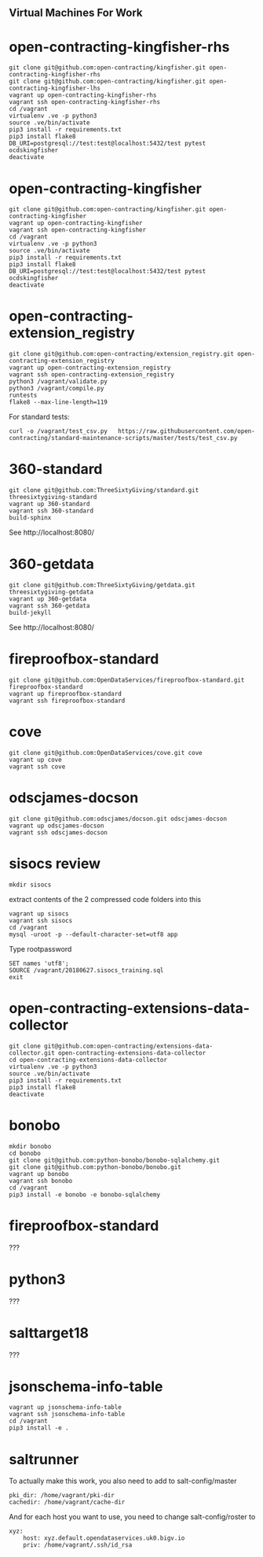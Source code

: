 ## Virtual Machines For Work

# open-contracting-kingfisher-rhs

    git clone git@github.com:open-contracting/kingfisher.git open-contracting-kingfisher-rhs
    git clone git@github.com:open-contracting/kingfisher.git open-contracting-kingfisher-lhs
    vagrant up open-contracting-kingfisher-rhs
    vagrant ssh open-contracting-kingfisher-rhs
    cd /vagrant
    virtualenv .ve -p python3
    source .ve/bin/activate
    pip3 install -r requirements.txt
    pip3 install flake8
    DB_URI=postgresql://test:test@localhost:5432/test pytest ocdskingfisher
    deactivate

# open-contracting-kingfisher

    git clone git@github.com:open-contracting/kingfisher.git open-contracting-kingfisher
    vagrant up open-contracting-kingfisher
    vagrant ssh open-contracting-kingfisher
    cd /vagrant
    virtualenv .ve -p python3
    source .ve/bin/activate
    pip3 install -r requirements.txt
    pip3 install flake8
    DB_URI=postgresql://test:test@localhost:5432/test pytest ocdskingfisher
    deactivate

# open-contracting-extension_registry

    git clone git@github.com:open-contracting/extension_registry.git open-contracting-extension_registry
    vagrant up open-contracting-extension_registry
    vagrant ssh open-contracting-extension_registry
    python3 /vagrant/validate.py
    python3 /vagrant/compile.py
    runtests
    flake8 --max-line-length=119


For standard tests:

    curl -o /vagrant/test_csv.py   https://raw.githubusercontent.com/open-contracting/standard-maintenance-scripts/master/tests/test_csv.py


# 360-standard

    git clone git@github.com:ThreeSixtyGiving/standard.git threesixtygiving-standard
    vagrant up 360-standard
    vagrant ssh 360-standard
    build-sphinx

See http://localhost:8080/



# 360-getdata

    git clone git@github.com:ThreeSixtyGiving/getdata.git threesixtygiving-getdata
    vagrant up 360-getdata
    vagrant ssh 360-getdata
    build-jekyll

See http://localhost:8080/

# fireproofbox-standard


    git clone git@github.com:OpenDataServices/fireproofbox-standard.git fireproofbox-standard
    vagrant up fireproofbox-standard
    vagrant ssh fireproofbox-standard

# cove


    git clone git@github.com:OpenDataServices/cove.git cove
    vagrant up cove
    vagrant ssh cove

# odscjames-docson

    git clone git@github.com:odscjames/docson.git odscjames-docson
    vagrant up odscjames-docson
    vagrant ssh odscjames-docson

# sisocs review

    mkdir sisocs

extract contents of the 2 compressed code folders into this

    vagrant up sisocs
    vagrant ssh sisocs
    cd /vagrant
    mysql -uroot -p --default-character-set=utf8 app

Type rootpassword

    SET names 'utf8';
    SOURCE /vagrant/20180627.sisocs_training.sql
    exit


# open-contracting-extensions-data-collector

    git clone git@github.com:open-contracting/extensions-data-collector.git open-contracting-extensions-data-collector
    cd open-contracting-extensions-data-collector
    virtualenv .ve -p python3
    source .ve/bin/activate
    pip3 install -r requirements.txt
    pip3 install flake8
    deactivate

# bonobo

    mkdir bonobo
    cd bonobo
    git clone git@github.com:python-bonobo/bonobo-sqlalchemy.git
    git clone git@github.com:python-bonobo/bonobo.git
    vagrant up bonobo
    vagrant ssh bonobo
    cd /vagrant
    pip3 install -e bonobo -e bonobo-sqlalchemy

# fireproofbox-standard

???

# python3

???

# salttarget18

???

# jsonschema-info-table


    vagrant up jsonschema-info-table
    vagrant ssh jsonschema-info-table
    cd /vagrant
    pip3 install -e .


# saltrunner

To actually make this work, you also need to add to salt-config/master


    pki_dir: /home/vagrant/pki-dir
    cachedir: /home/vagrant/cache-dir

And for each host you want to use, you need to change salt-config/roster to

    xyz:
        host: xyz.default.opendataservices.uk0.bigv.io
        priv: /home/vagrant/.ssh/id_rsa
